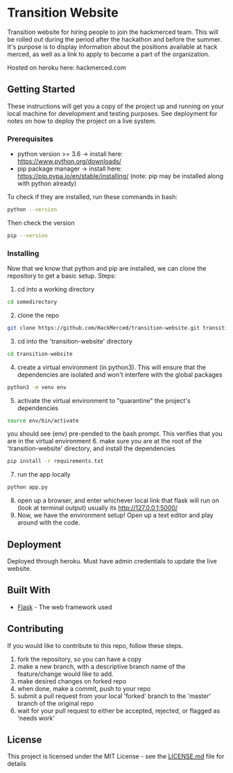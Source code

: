 # Transition Website

Transition website for hiring people to join the hackmerced team.
This will be rolled out during the period after the hackathon and before the summer.  It's purpose is to display
information about the positions available at hack merced, as well as a link to apply to become a part of 
the organization.

Hosted on heroku here:  hackmerced.com

## Getting Started

These instructions will get you a copy of the project up and running on your local machine for development and testing purposes. See deployment for notes on how to deploy the project on a live system.

### Prerequisites

* python version >= 3.6 -> install here:  https://www.python.org/downloads/
* pip package manager -> install here:    https://pip.pypa.io/en/stable/installing/ (note: pip may be installed along with python already)

To check if they are installed, run these commands in bash:
```bash
python --version
```
Then check the version
```bash
pip --version
```

### Installing

Now that we know that python and pip are installed, we can clone the repository to get a basic setup.
Steps:
1. cd into a working directory
```bash
cd somedirectory
```
2. clone the repo
```bash
git clone https://github.com/HackMerced/transition-website.git transition-website
```
3. cd into the 'transition-website' directory
```bash
cd transition-website
```
4. create a virtual environment (in python3). This will ensure that the dependencies are isolated and won't interfere with the global packages
```bash
python3 -m venv env
```
5. activate the virtual environment to "quarantine" the project's dependencies
```bash
source env/bin/activate
```
you should see (env) pre-pended to the bash prompt. This verifies that you are in the virtual environment
6. make sure you are at the root of the 'transition-website' directory, and install the dependencies
```bash
pip install -r requirements.txt
```
7. run the app locally
```bash
python app.py
```
8. open up a browser, and enter whichever local link that flask will run on (look at terminal output)
usually its http://127.0.0.1:5000/
9. Now, we have the environment setup!  Open up a text editor and play around with the code.

## Deployment

Deployed through heroku.  Must have admin credentials to update the live website.

## Built With

* [Flask](http://flask.pocoo.org/) - The web framework used

## Contributing

If you would like to contribute to this repo, follow these steps.
1. fork the repository, so you can have a copy
2. make a new branch, with a descriptive branch name of the feature/change would like to add.
3. make desired changes on forked repo
4. when done, make a commit, push to your repo
5. submit a pull request from your local 'forked' branch to the 'master' branch of the original repo
6. wait for your pull request to either be accepted, rejected, or flagged as 'needs work'

## License

This project is licensed under the MIT License - see the [LICENSE.md](LICENSE.md) file for details
